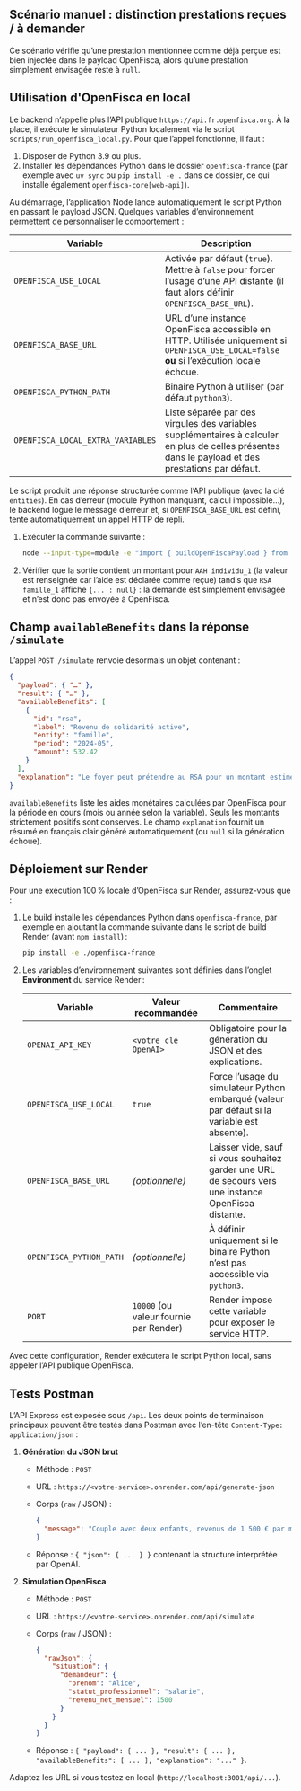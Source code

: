## Scénario manuel : distinction prestations reçues / à demander

Ce scénario vérifie qu’une prestation mentionnée comme déjà perçue est bien
injectée dans le payload OpenFisca, alors qu’une prestation simplement envisagée
reste à `null`.

## Utilisation d'OpenFisca en local

Le backend n’appelle plus l’API publique `https://api.fr.openfisca.org`. À la
place, il exécute le simulateur Python localement via le script
`scripts/run_openfisca_local.py`. Pour que l’appel fonctionne, il faut :

1. Disposer de Python 3.9 ou plus.
2. Installer les dépendances Python dans le dossier `openfisca-france` (par
   exemple avec `uv sync` ou `pip install -e .` dans ce dossier, ce qui installe
   également `openfisca-core[web-api]`).

Au démarrage, l’application Node lance automatiquement le script Python en
passant le payload JSON. Quelques variables d’environnement permettent de
personnaliser le comportement :

| Variable | Description |
| --- | --- |
| `OPENFISCA_USE_LOCAL` | Activée par défaut (`true`). Mettre à `false` pour forcer l’usage d’une API distante (il faut alors définir `OPENFISCA_BASE_URL`). |
| `OPENFISCA_BASE_URL` | URL d’une instance OpenFisca accessible en HTTP. Utilisée uniquement si `OPENFISCA_USE_LOCAL=false` **ou** si l’exécution locale échoue. |
| `OPENFISCA_PYTHON_PATH` | Binaire Python à utiliser (par défaut `python3`). |
| `OPENFISCA_LOCAL_EXTRA_VARIABLES` | Liste séparée par des virgules des variables supplémentaires à calculer en plus de celles présentes dans le payload et des prestations par défaut. |

Le script produit une réponse structurée comme l’API publique (avec la clé
`entities`). En cas d’erreur (module Python manquant, calcul impossible…), le
backend logue le message d’erreur et, si `OPENFISCA_BASE_URL` est défini,
tente automatiquement un appel HTTP de repli.

1. Exécuter la commande suivante :

   ```bash
   node --input-type=module -e "import { buildOpenFiscaPayload } from './src/variables.js'; const payload = buildOpenFiscaPayload({ prestations_recues: [{ beneficiaire: 'demandeur', nom: 'aah', montant: 860 }], prestations_a_demander: [{ beneficiaire: 'menage', nom: 'rsa' }] }); console.log('AAH individu_1:', payload.individus.individu_1.aah); console.log('RSA famille_1:', payload.familles.famille_1.rsa);"
   ```

2. Vérifier que la sortie contient un montant pour `AAH individu_1` (la valeur
   est renseignée car l’aide est déclarée comme reçue) tandis que
   `RSA famille_1` affiche `{... : null}` : la demande est simplement envisagée
   et n’est donc pas envoyée à OpenFisca.

## Champ `availableBenefits` dans la réponse `/simulate`

L’appel `POST /simulate` renvoie désormais un objet contenant :

```json
{
  "payload": { "…" },
  "result": { "…" },
  "availableBenefits": [
    {
      "id": "rsa",
      "label": "Revenu de solidarité active",
      "entity": "famille",
      "period": "2024-05",
      "amount": 532.42
    }
  ],
  "explanation": "Le foyer peut prétendre au RSA pour un montant estimé à 532,42 € par mois…"
}
```

`availableBenefits` liste les aides monétaires calculées par OpenFisca pour la
période en cours (mois ou année selon la variable). Seuls les montants
strictement positifs sont conservés. Le champ `explanation` fournit un résumé en
français clair généré automatiquement (ou `null` si la génération échoue).

## Déploiement sur Render

Pour une exécution 100 % locale d’OpenFisca sur Render, assurez-vous que :

1. Le build installe les dépendances Python dans `openfisca-france`, par
   exemple en ajoutant la commande suivante dans le script de build Render
   (avant `npm install`) :

   ```bash
   pip install -e ./openfisca-france
   ```

2. Les variables d’environnement suivantes sont définies dans l’onglet
   **Environment** du service Render :

   | Variable | Valeur recommandée | Commentaire |
   | --- | --- | --- |
   | `OPENAI_API_KEY` | `<votre clé OpenAI>` | Obligatoire pour la génération du JSON et des explications. |
   | `OPENFISCA_USE_LOCAL` | `true` | Force l’usage du simulateur Python embarqué (valeur par défaut si la variable est absente). |
   | `OPENFISCA_BASE_URL` | *(optionnelle)* | Laisser vide, sauf si vous souhaitez garder une URL de secours vers une instance OpenFisca distante. |
   | `OPENFISCA_PYTHON_PATH` | *(optionnelle)* | À définir uniquement si le binaire Python n’est pas accessible via `python3`. |
   | `PORT` | `10000` (ou valeur fournie par Render) | Render impose cette variable pour exposer le service HTTP. |

Avec cette configuration, Render exécutera le script Python local, sans appeler
l’API publique OpenFisca.

## Tests Postman

L’API Express est exposée sous `/api`. Les deux points de terminaison principaux
peuvent être testés dans Postman avec l’en-tête `Content-Type: application/json` :

1. **Génération du JSON brut**

   - Méthode : `POST`
   - URL : `https://<votre-service>.onrender.com/api/generate-json`
   - Corps (`raw` / JSON) :

     ```json
     {
       "message": "Couple avec deux enfants, revenus de 1 500 € par mois, locataires à Lyon."
     }
     ```

   - Réponse : `{ "json": { ... } }` contenant la structure interprétée par OpenAI.

2. **Simulation OpenFisca**

   - Méthode : `POST`
   - URL : `https://<votre-service>.onrender.com/api/simulate`
   - Corps (`raw` / JSON) :

     ```json
     {
       "rawJson": {
         "situation": {
           "demandeur": {
             "prenom": "Alice",
             "statut_professionnel": "salarie",
             "revenu_net_mensuel": 1500
           }
         }
       }
     }
     ```

   - Réponse : `{ "payload": { ... }, "result": { ... }, "availableBenefits": [ ... ], "explanation": "..." }`.

Adaptez les URL si vous testez en local (`http://localhost:3001/api/...`).
